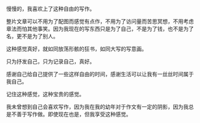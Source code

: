 慢慢的，我喜欢上了这种自由的写作。

整片文章可以不用为了配图而感觉有点作，不用为了访问量而苦思冥想，不用考虑章法而怕其他事笑。因为我现在的写东西只是为了自己，不是为了钱，也不是为了名，更不是为了别人。

这种感觉真好，就如同放荡形骸的狂书，如同大写的写意画。

只为抒发自己，只为记录自己，真好。

感谢自己给自己提供了一些这样自由的时间，感谢生活可以让我有一丝丝时间属于我自己。

记住这种感觉，这种宝贵的感觉。

我未曾想到自己会喜欢写作，因为我在我的幼年对于作文有一定的阴影，因为我总是不善于写作做。即使现在也是，但我享受这种感觉。